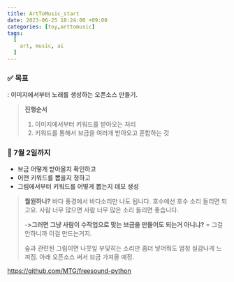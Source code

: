 ```yaml
---
title: ArtToMusic_start
date: 2023-06-25 18:24:00 +09:00
categories: [toy,arttomusic]
tags:
  [
    art, music, ai
  ]
---
```




###  :white_check_mark: **목표**

: 이미지에서부터 노래를 생성하는 오픈소스 만들기.   



> **진행순서**
>
> 1. 이미지에서부터 키워드를 받아오는 처리
> 2. 키워드를 통해서 브금을 여러개 받아오고 혼합하는 것

 

### :calendar: 7월 2일까지

* 브금 어떻게 받아올지 확인하고
* 어떤 키워드를 뽑을지 정하고
* 그림에서부터 키워드를 어떻게 뽑는지 데모 생성

> **뭘원하나?**
> 바다 풍경에서 바다소리만 나도 됩니다.
> 호수에선 호수 소리 들리면 되고요.
> 사람 너무 많으면 사람 너무 많은 소리 들리면 좋습니다.
>
> -**>그러면 그냥 사람이 수작업으로 맞는 브금을 만들어도 되는거 아니냐?**
> = 그걸 안하니까 이걸 만드는거지.
>
> 숲과 관련된 그림이면 나뭇잎 부딫히는 소리만 좀더 넣어줘도 엄청 실감나게 느껴짐. 아래 오픈소스 써서 브금 가져올 예정.

https://github.com/MTG/freesound-python
